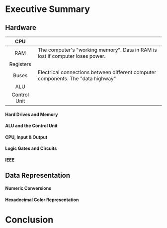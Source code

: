 # Executive Summary
## Hardware
|CPU         |                                                                                  |
|:----------:|----------------------------------------------------------------------------------|
|RAM         | The computer's "working memory". Data in RAM is lost if computer loses power.    | 
|Registers   |                                                                                  |
|Buses       | Electrical connections between different computer components. The "data highway" |
|ALU         |                                                                                  |
|Control Unit|                                                                                  |
#### Hard Drives and Memory
#### ALU and the Control Unit
#### CPU, Input & Output
#### Logic Gates and Circuits
#### IEEE
## Data Representation
#### Numeric Conversions
#### Hexadecimal Color Representation
# Conclusion
